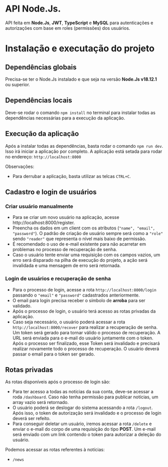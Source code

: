 # API Node.Js.
API feita em **Node.Js**, **JWT**, **TypeScript** e **MySQL** para autenticações e autorizações com base em roles (permissões) dos usuários.

# Instalação e executação do projeto
## Dependências globais
Precisa-se ter o Node.Js instalado e que seja na versão **Node.Js v18.12.1** ou superior.

## Dependências locais
Deve-se rodar o comando ``` npm install ``` no terminal para instalar todas as dependências necessárias para a execução da aplicação.

## Execução da aplicação
Após a instalar todas as dependências, basta rodar o comando ```npm run dev```. Isso irá iniciar a aplicação por completo.
A aplicação está setada para rodar no endereço: 
```http://localhost:8000```

Observações:
* Para derrubar a aplicação, basta utilizar as telcas ```CTRL+C```.

## Cadastro e login de usuários
### Criar usuário manualmente
* Para se criar um novo usuário na aplicação, acesse http://localhost:8000/register.
* Preencha os dados em um client com os atributos (```"name", "email", "password"```). O padrão de criação de usuário sempre será como a ```"role"``` sendo ```"reader"``` que representa o nível mais baixo de permissão.
* É recomendado o uso de e-mail existente para não acarretar em problemas no processo de recuperação de senha.
* Caso o usuário tente enviar uma requisição com os campos vazios, um erro será disparado na pilha de execução do projeto, a ação será invalidada e uma mensagem de erro será retornada.

### Login de usuários e recuperação de senha
* Para o processo de login, acesse a rota ```http://localhost:8000/login``` passando o ```"email"``` e ```"password"``` cadastrados anteriormente.
* O email para login precisa receber o símbolo de **arroba** para ser validado.
* Após o processo de login, o usuário terá acesso as rotas privadas da aplicação.
* Caso seja necessário, o usuário poderá acessar a rota ```http://localhost:8000/recover``` para realizar a recuperação de senha. Um token será gerado para tornar válido o processo de recuperação. A URL será enviada para o e-mail do usuário juntamente com o token. Após o processo ser finalizado, esse Token será invalidado e precisará realizar novamente todo o processo de recuperação. O usuário deverá passar o email para o token ser gerado.

## Rotas privadas
As rotas disponíveis após o processo de login são:
  * Para ter acesso a todas as notícias da sua conta, deve-se acessar a roda ```/dashboard```. Caso não tenha permissão para publicar notícias, um array vazio será retornado.
  * O usuário poderá se deslogar do sistema acessando a rota ```/logout```. Após isso, o token de autorização será invalidado e o processo de login deverá ser refeito.
  * Para conseguir deletar um usuário, iremos acessar a rota ```/delete``` e enviar o e-mail do corpo de uma requisição do tipo **POST**. Um e-mail será enviado com um link contendo o token para autorizar a deleção do usuário.

Podemos acessar as rotas referentes à notícias:
 * ```/news``` 
